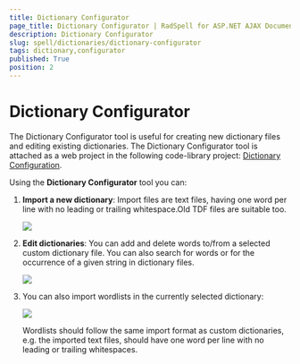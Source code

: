 ```yaml
---
title: Dictionary Configurator
page_title: Dictionary Configurator | RadSpell for ASP.NET AJAX Documentation
description: Dictionary Configurator
slug: spell/dictionaries/dictionary-configurator
tags: dictionary,configurator
published: True
position: 2
---
```


# Dictionary Configurator

The Dictionary Configurator tool is useful for creating new dictionary files and editing existing dictionaries. The Dictionary Configurator tool is attached as a web project in the following code-library project: [Dictionary Configuration](https://www.telerik.com/support/code-library/dictionary-configuration).

Using the **Dictionary Configurator** tool you can:

1. **Import a new dictionary**: Import files are text files, having one word per line with no leading or trailing whitespace.Old TDF files are suitable too.

	![](images/spell_conf_1.gif)

1. **Edit dictionaries**: You can add and delete words to/from a selected custom dictionary file. You can also search for words or for the occurrence of a given string in dictionary files.

	![](images/spell_conf_2.gif)

1. You can also import wordlists in the currently selected dictionary:

	![](images/spell_conf_3.gif)
	
	Wordlists should follow the same import format as custom dictionaries, e.g. the imported text files, should have one word per line with no leading or trailing whitespaces.
